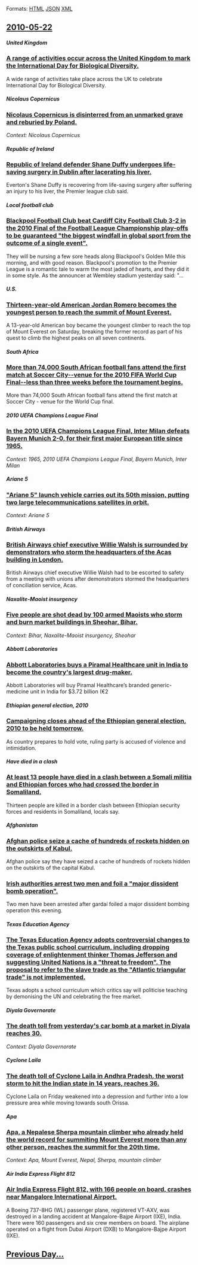 
Formats: [HTML](2010/05/22/index.html)  [JSON](2010/05/22/index.json)  [XML](2010/05/22/index.xml)  

## [2010-05-22](/news/2010/05/22/index.md)

##### United Kingdom
### [A range of activities occur across the United Kingdom to mark the International Day for Biological Diversity. ](/news/2010/05/22/a-range-of-activities-occur-across-the-united-kingdom-to-mark-the-international-day-for-biological-diversity.md)
A wide range of activities take place across the UK to celebrate International Day for Biological Diversity.

##### Nicolaus Copernicus
### [Nicolaus Copernicus is disinterred from an unmarked grave and reburied by Poland. ](/news/2010/05/22/nicolaus-copernicus-is-disinterred-from-an-unmarked-grave-and-reburied-by-poland.md)
_Context: Nicolaus Copernicus_

##### Republic of Ireland
### [Republic of Ireland defender Shane Duffy undergoes life-saving surgery in Dublin after lacerating his liver. ](/news/2010/05/22/republic-of-ireland-defender-shane-duffy-undergoes-life-saving-surgery-in-dublin-after-lacerating-his-liver.md)
Everton&#039;s Shane Duffy is recovering from life-saving surgery after suffering an injury to his liver, the Premier league club said.

##### Local football club
### [Blackpool Football Club beat Cardiff City Football Club 3-2 in the 2010 Final of the Football League Championship play-offs to be guaranteed "the biggest windfall in global sport from the outcome of a single event". ](/news/2010/05/22/blackpool-football-club-beat-cardiff-city-football-club-3-2-in-the-2010-final-of-the-football-league-championship-play-offs-to-be-guaranteed.md)
They will be nursing a few sore heads along Blackpool&#039;s Golden Mile this morning, and with good reason. Blackpool&#039;s promotion to the Premier League is a romantic tale to warm the most jaded of hearts, and they did it in some style. As the announcer at Wembley stadium yesterday said: &quot;...

##### U.S.
### [Thirteen-year-old American Jordan Romero becomes the youngest person to reach the summit of Mount Everest. ](/news/2010/05/22/thirteen-year-old-american-jordan-romero-becomes-the-youngest-person-to-reach-the-summit-of-mount-everest.md)
A 13-year-old American boy became the youngest climber to reach the top of Mount Everest on Saturday, breaking the former record as part of his quest to climb the highest peaks on all seven continents.

##### South Africa
### [More than 74,000 South African football fans attend the first match at Soccer City--venue for the 2010 FIFA World Cup Final--less than three weeks before the tournament begins. ](/news/2010/05/22/more-than-74-000-south-african-football-fans-attend-the-first-match-at-soccer-cityavenue-for-the-2010-fifa-world-cup-finalaless-than-thr.md)
More than 74,000 South African football fans attend the first match at Soccer City - venue for the World Cup final.

##### 2010 UEFA Champions League Final
### [In the 2010 UEFA Champions League Final, Inter Milan defeats Bayern Munich 2-0, for their first major European title since 1965. ](/news/2010/05/22/in-the-2010-uefa-champions-league-final-inter-milan-defeats-bayern-munich-2a0-for-their-first-major-european-title-since-1965.md)
_Context: 1965, 2010 UEFA Champions League Final, Bayern Munich, Inter Milan_

##### Ariane 5
### ["Ariane 5" launch vehicle carries out its 50th mission, putting two large telecommunications satellites in orbit. ](/news/2010/05/22/ariane-5-launch-vehicle-carries-out-its-50th-mission-putting-two-large-telecommunications-satellites-in-orbit.md)
_Context: Ariane 5_

##### British Airways
### [British Airways chief executive Willie Walsh is surrounded by demonstrators who storm the headquarters of the Acas building in London. ](/news/2010/05/22/british-airways-chief-executive-willie-walsh-is-surrounded-by-demonstrators-who-storm-the-headquarters-of-the-acas-building-in-london.md)
British Airways chief executive Willie Walsh had to be escorted to safety from a meeting with unions after demonstrators stormed the headquarters of conciliation service, Acas.

##### Naxalite-Maoist insurgency
### [Five people are shot dead by 100 armed Maoists who storm and burn market buildings in Sheohar, Bihar. ](/news/2010/05/22/five-people-are-shot-dead-by-100-armed-maoists-who-storm-and-burn-market-buildings-in-sheohar-bihar.md)
_Context: Bihar, Naxalite-Maoist insurgency, Sheohar_

##### Abbott Laboratories
### [Abbott Laboratories buys a Piramal Healthcare unit in India to become the country's largest drug-maker. ](/news/2010/05/22/abbott-laboratories-buys-a-piramal-healthcare-unit-in-india-to-become-the-country-s-largest-drug-maker.md)
Abbott Laboratories will buy Piramal Healthcare&rsquo;s branded generic-medicine unit in India for $3.72 billion (&euro;2

##### Ethiopian general election, 2010
### [Campaigning closes ahead of the Ethiopian general election, 2010 to be held tomorrow. ](/news/2010/05/22/campaigning-closes-ahead-of-the-ethiopian-general-election-2010-to-be-held-tomorrow.md)
As country prepares to hold vote, ruling party is accused of violence and intimidation.

##### Have died in a clash
### [At least 13 people have died in a clash between a Somali militia and Ethiopian forces who had crossed the border in Somaliland. ](/news/2010/05/22/at-least-13-people-have-died-in-a-clash-between-a-somali-militia-and-ethiopian-forces-who-had-crossed-the-border-in-somaliland.md)
Thirteen people are killed in a border clash between Ethiopian security forces and residents in Somaliland, locals say.

##### Afghanistan
### [Afghan police seize a cache of hundreds of rockets hidden on the outskirts of Kabul. ](/news/2010/05/22/afghan-police-seize-a-cache-of-hundreds-of-rockets-hidden-on-the-outskirts-of-kabul.md)
Afghan police say they have seized a cache of hundreds of rockets hidden on the outskirts of the capital Kabul.

##### 
### [Irish authorities arrest two men and foil a "major dissident bomb operation". ](/news/2010/05/22/irish-authorities-arrest-two-men-and-foil-a-major-dissident-bomb-operation.md)
Two men have been arrested after gardaí foiled a major dissident bombing operation this evening.

##### Texas Education Agency
### [The Texas Education Agency adopts controversial changes to the Texas public school curriculum, including dropping coverage of enlightenment thinker Thomas Jefferson and suggesting United Nations is a "threat to freedom". The proposal to refer to the slave trade as the "Atlantic triangular trade" is not implemented. ](/news/2010/05/22/the-texas-education-agency-adopts-controversial-changes-to-the-texas-public-school-curriculum-including-dropping-coverage-of-enlightenment.md)
Texas adopts a school curriculum which critics say will politicise teaching by demonising the UN and celebrating the free market.

##### Diyala Governorate
### [The death toll from yesterday's car bomb at a market in Diyala reaches 30. ](/news/2010/05/22/the-death-toll-from-yesterday-s-car-bomb-at-a-market-in-diyala-reaches-30.md)
_Context: Diyala Governorate_

##### Cyclone Laila
### [The death toll of Cyclone Laila in Andhra Pradesh, the worst storm to hit the Indian state in 14 years, reaches 36. ](/news/2010/05/22/the-death-toll-of-cyclone-laila-in-andhra-pradesh-the-worst-storm-to-hit-the-indian-state-in-14-years-reaches-36.md)
Cyclone Laila on Friday weakened into a depression and further into a low pressure area while moving towards south Orissa. 

##### Apa
### [Apa, a Nepalese Sherpa mountain climber who already held the world record for summiting Mount Everest more than any other person, reaches the summit for the 20th time. ](/news/2010/05/22/apa-a-nepalese-sherpa-mountain-climber-who-already-held-the-world-record-for-summiting-mount-everest-more-than-any-other-person-reaches-th.md)
_Context: Apa, Mount Everest, Nepal, Sherpa, mountain climber_

##### Air India Express Flight 812
### [Air India Express Flight 812, with 166 people on board, crashes near Mangalore International Airport. ](/news/2010/05/22/air-india-express-flight-812-with-166-people-on-board-crashes-near-mangalore-international-airport.md)
A Boeing 737-8HG (WL) passenger plane, registered VT-AXV, was destroyed in a landing accident at Mangalore-Bajpe Airport (IXE), India. There were 160 passengers and six crew members on board. The airplane operated on a flight from Dubai Airport (DXB) to Mangalore-Bajpe Airport (IXE).

## [Previous Day...](/news/2010/05/21/index.md)

